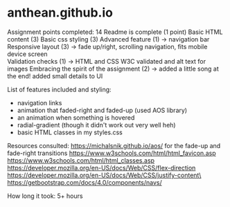 # anthean.github.io

Assignment points completed: 14
Readme is complete (1 point)
Basic HTML content (3)
Basic css styling (3)
Advanced feature (1) -> navigation bar
Responsive layout (3) -> fade up/right, scrolling navigation, fits mobile device screen\
Validation checks (1) -> HTML and CSS W3C validated and alt text for images
Embracing the spirit of the assignment (2) -> added a little song at the end! added small details to UI

List of features included and styling:
- navigation links
- animation that faded-right and faded-up (used AOS library)
- an animation when something is hovered
- radial-gradient (though it didn't work out very well heh)
- basic HTML classes in my styles.css

Resources consulted:
https://michalsnik.github.io/aos/ for the fade-up and fade-right transitions
https://www.w3schools.com/html/html_favicon.asp 
https://www.w3schools.com/html/html_classes.asp
https://developer.mozilla.org/en-US/docs/Web/CSS/flex-direction
https://developer.mozilla.org/en-US/docs/Web/CSS/justify-content\
https://getbootstrap.com/docs/4.0/components/navs/

How long it took: 5+ hours



